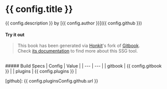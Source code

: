 # {{ config.title }}

{{ config.description }} by [{{ config.author }}]({{ config.github }})

#### Try it out
> This book has been generated via [Honkit][honkit]'s fork of [Gitbook][gitbook]. <br>
Check [its documentation][honkit-doc] to find more about this SSG tool.

<br>
##### Build Specs
| Config | Value |
| --- | --- |
| gitbook | {{ config.gitbook }} |
| plugins | {{ config.plugins }} |


[honkit]: https://github.com/honkit/honkit
[honkit-doc]: https://honkit.netlify.app/
[gitbook]: https://www.gitbook.com/
[github]: {{ config.pluginsConfig.github.url }}
